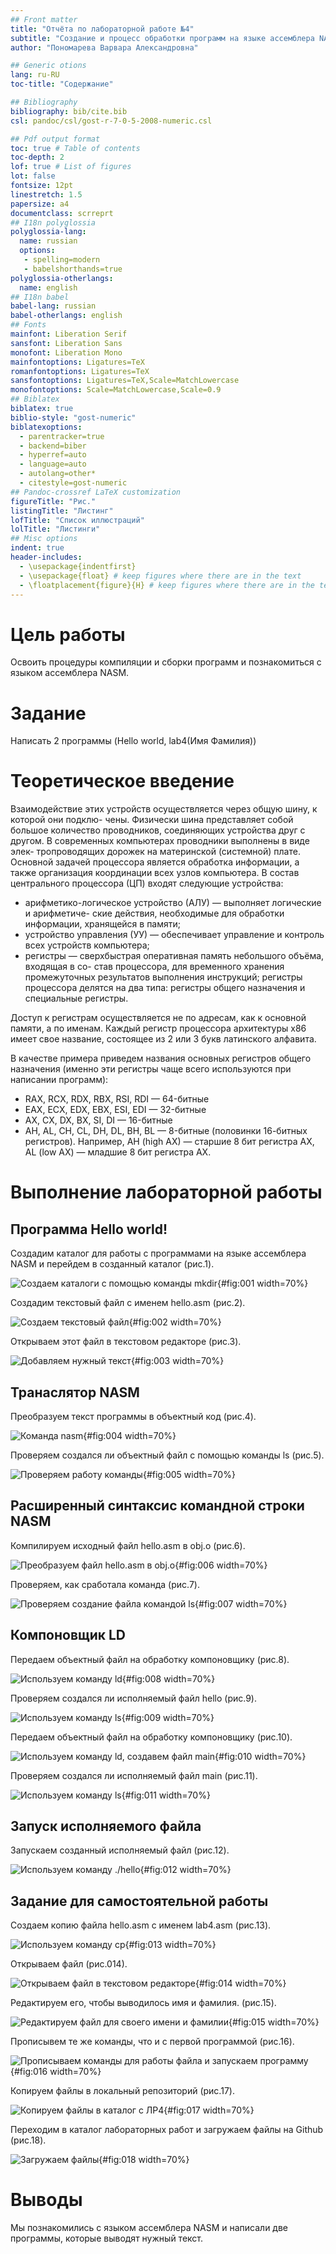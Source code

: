 ```yaml
---
## Front matter
title: "Отчёта по лабораторной работе №4"
subtitle: "Создание и процесс обработки программ на языке ассемблера NASM"
author: "Пономарева Варвара Александровна"

## Generic otions
lang: ru-RU
toc-title: "Содержание"

## Bibliography
bibliography: bib/cite.bib
csl: pandoc/csl/gost-r-7-0-5-2008-numeric.csl

## Pdf output format
toc: true # Table of contents
toc-depth: 2
lof: true # List of figures
lot: false
fontsize: 12pt
linestretch: 1.5
papersize: a4
documentclass: scrreprt
## I18n polyglossia
polyglossia-lang:
  name: russian
  options:
   - spelling=modern
   - babelshorthands=true
polyglossia-otherlangs:
  name: english
## I18n babel
babel-lang: russian
babel-otherlangs: english
## Fonts
mainfont: Liberation Serif
sansfont: Liberation Sans
monofont: Liberation Mono
mainfontoptions: Ligatures=TeX
romanfontoptions: Ligatures=TeX
sansfontoptions: Ligatures=TeX,Scale=MatchLowercase
monofontoptions: Scale=MatchLowercase,Scale=0.9
## Biblatex
biblatex: true
biblio-style: "gost-numeric"
biblatexoptions:
  - parentracker=true
  - backend=biber
  - hyperref=auto
  - language=auto
  - autolang=other*
  - citestyle=gost-numeric
## Pandoc-crossref LaTeX customization
figureTitle: "Рис."
listingTitle: "Листинг"
lofTitle: "Список иллюстраций"
lolTitle: "Листинги"
## Misc options
indent: true
header-includes:
  - \usepackage{indentfirst}
  - \usepackage{float} # keep figures where there are in the text
  - \floatplacement{figure}{H} # keep figures where there are in the text
---
```

# Цель работы

Освоить процедуры компиляции и сборки программ и познакомиться с языком ассемблера NASM.

# Задание

Написать 2 программы (Hello world, lab4(Имя Фамилия))

# Теоретическое введение

Взаимодействие этих устройств осуществляется через общую шину, к которой они подклю-
чены. Физически шина представляет собой большое количество проводников, соединяющих
устройства друг с другом. В современных компьютерах проводники выполнены в виде элек-
тропроводящих дорожек на материнской (системной) плате.
Основной задачей процессора является обработка информации, а также организация
координации всех узлов компьютера. В состав центрального процессора (ЦП) входят
следующие устройства:

* арифметико-логическое устройство (АЛУ) — выполняет логические и арифметиче-
ские действия, необходимые для обработки информации, хранящейся в памяти;
* устройство управления (УУ) — обеспечивает управление и контроль всех устройств
компьютера;
* регистры — сверхбыстрая оперативная память небольшого объёма, входящая в со-
став процессора, для временного хранения промежуточных результатов выполнения
инструкций; регистры процессора делятся на два типа: регистры общего назначения и
специальные регистры.

Доступ к регистрам осуществляется не по адресам, как к основной памяти, а по именам.
Каждый регистр процессора архитектуры x86 имеет свое название, состоящее из 2 или 3
букв латинского алфавита.

В качестве примера приведем названия основных регистров общего назначения (именно
эти регистры чаще всего используются при написании программ):

* RAX, RCX, RDX, RBX, RSI, RDI — 64-битные
* EAX, ECX, EDX, EBX, ESI, EDI — 32-битные
* AX, CX, DX, BX, SI, DI — 16-битные
* AH, AL, CH, CL, DH, DL, BH, BL — 8-битные (половинки 16-битных регистров). Например,
AH (high AX) — старшие 8 бит регистра AX, AL (low AX) — младшие 8 бит регистра AX.

# Выполнение лабораторной работы

## Программа Hello world!

Создадим каталог для работы с программами на языке ассемблера NASM и перейдем в созданный каталог (рис.1).

![Создаем каталоги с помощью команды mkdir](image_1/1.png){#fig:001 width=70%}

Создадим текстовый файл с именем hello.asm (рис.2).

![Создаем текстовый файл](image_1/2.png){#fig:002 width=70%}

Открываем этот файл в текстовом редакторе (рис.3).

![Добавляем нужный текст](image_1/3.png){#fig:003 width=70%}

## Транаслятор NASM

Преобразуем текст программы в объектный код (рис.4).

![Команда nasm](image_1/4.png){#fig:004 width=70%}

Проверяем создался ли объектный файл с помощью команды ls (рис.5).

![Проверяем работу команды](image_1/5.png){#fig:005 width=70%}

## Расширенный синтаксис командной строки NASM

Компилируем исходный файл hello.asm в obj.o (рис.6).

![Преобразуем файл hello.asm в obj.o](image_1/6.png){#fig:006 width=70%}

Проверяем, как сработала команда (рис.7).

![Проверяем создание файла командой ls](image_1/7.png){#fig:007 width=70%}

## Компоновщик LD

Передаем объектный файл на обработку компоновщику (рис.8).

![Используем команду ld](image_1/8.png){#fig:008 width=70%}

Проверяем создался ли исполняемый файл hello (рис.9).

![Используем команду ls](image_1/9.png){#fig:009 width=70%}

Передаем объектный файл на обработку компоновщику (рис.10).

![Используем команду ld, создавем файл main](image_1/10.png){#fig:010 width=70%}

Проверяем создался ли исполняемый файл main (рис.11).

![Используем команду ls](image_1/11.png){#fig:011 width=70%}

## Запуск исполняемого файла

Запускаем созданный исполняемый файл (рис.12).

![Используем команду ./hello](image_1/12.png){#fig:012 width=70%}

## Задание для самостоятельной работы

Создаем копию файла hello.asm с именем lab4.asm (рис.13).

![Используем команду cp](image_1/13.png){#fig:013 width=70%}

Открываем файл (рис.014).

![Открываем файл в текстовом редакторе](image_1/14.png){#fig:014 width=70%}

Редактируем его, чтобы выводилось имя и фамилия. (рис.15).

![Редактируем файл для своего имени и фамилии](image_1/15.png){#fig:015 width=70%}

Прописывем те же команды, что и с первой программой (рис.16).

![Прописываем команды для работы файла и запускаем программу](image_1/16.png){#fig:016 width=70%}

Копируем файлы в локальный репозиторий (рис.17).

![Копируем файлы в каталог с ЛР4](image_1/17.png){#fig:017 width=70%}

Переходим в каталог лабораторных работ и загружаем файлы на Github (рис.18).

![Загружаем файлы](image_1/18.png){#fig:018 width=70%}

# Выводы

Мы познакомились с языком ассемблера NASM и написали две программы, которые выводят нужный текст.
